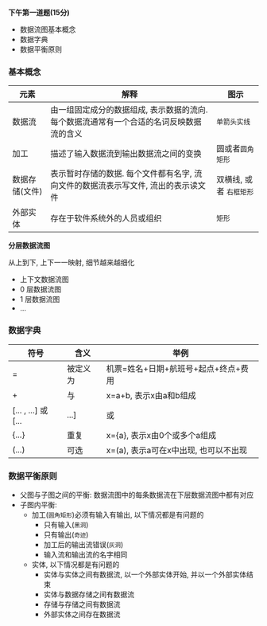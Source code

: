 **下午第一道题(15分)**


- 数据流图基本概念
- 数据字典
- 数据平衡原则


### 基本概念


| 元素 | 解释 | 图示 |
| --- | --- | --- |
|数据流|由一组固定成分的数据组成, 表示数据的流向. 每个数据流通常有一个合适的名词反映数据流的含义|`单箭头实线`|
|加工|描述了输入数据流到输出数据流之间的变换|圆或者`圆角矩形`|
|数据存储(文件)|表示暂时存储的数据. 每个文件都有名字, 流向文件的数据流表示写文件, 流出的表示读文件|双横线, 或者 `右框矩形`|
|外部实体|存在于软件系统外的人员或组织|`矩形`|


**分层数据流图**

从上到下, 上下一一映射, 细节越来越细化

- 上下文数据流图
- 0 层数据流图
- 1 层数据流图
- ...


### 数据字典


|符号|含义|举例|
| --- | --- | --- |
|=|被定义为|机票=姓名+日期+航班号+起点+终点+费用|
|+|与|x=a+b, 表示x由a和b组成|
|[... , ...] 或 [... | ...]|或|x=[a , b], x=[a | b], 表示x由a或b组成|
|{...}|重复|x={a}, 表示x由0个或多个a组成|
|(...)|可选|x=(a), 表示a可在x中出现, 也可以不出现|


### 数据平衡原则

- 父图与子图之间的平衡: 数据流图中的每条数据流在下层数据流图中都有对应
- 子图内平衡:
  - 加工(`圆角矩形`)必须有输入有输出, 以下情况都是有问题的
    - 只有输入(`黑洞`)
    - 只有输出(`奇迹`)
    - 加工后的输出流错误(`灰洞`)
    - 输入流和输出流的名字相同
  - 实体, 以下情况都是有问题的
    - 实体与实体之间有数据流, 以一个外部实体开始, 并以一个外部实体结束
    - 实体与数据存储之间有数据流
    - 存储与存储之间有数据流
    - 外部实体之间存在数据流



